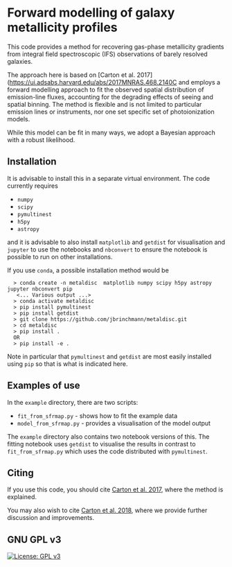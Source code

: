# Forward modelling of galaxy metallicity profiles

This code provides a method for recovering gas-phase metallicity
gradients from integral field spectroscopic (IFS) observations of
barely resolved galaxies.

The approach here is based on [Carton et
al. 2017](https://ui.adsabs.harvard.edu/abs/2017MNRAS.468.2140C and
employs a forward modelling approach to fit the observed spatial
distribution of emission-line fluxes, accounting for the degrading
effects of seeing and spatial binning.  The method is flexible and is
not limited to particular emission lines or instruments, nor one set
specific set of photoionization models.

While this model can be fit in many ways, we adopt a Bayesian approach
with a robust likelihood.


## Installation

It is advisable to install this in a separate virtual environment. The
code currently requires

* `numpy`
* `scipy`
* `pymultinest`
* `h5py`
* `astropy`

and it is advisable to also install `matplotlib` and `getdist` for visualisation and
`jupyter` to use the notebooks and `nbconvert` to ensure the notebook
is possible to run on other installations.

If you use `conda`, a possible installation method would be

```
  > conda create -n metaldisc  matplotlib numpy scipy h5py astropy  jupyter nbconvert pip
   <... Various output ...>
  > conda activate metaldisc
  > pip install pymultinest
  > pip install getdist
  > git clone https://github.com/jbrinchmann/metaldisc.git
  > cd metaldisc
  > pip install . 
  OR
  > pip install -e . 
```

Note in particular that `pymultinest` and `getdist` are most easily
installed using `pip` so that is what is indicated here.

## Examples of use

In the `example` directory, there are two scripts:
 - `fit_from_sfrmap.py` - shows how to fit the example data
 - `model_from_sfrmap.py` - provides a visualisation of the model
   output
 
The `example` directory also contains two notebook versions of
this. The fitting notebook uses `getdist` to
visualise the results in contrast to `fit_from_sfrmap.py` which uses
the code distributed with `pymultinest`.

## Citing
If you use this code, you should cite [Carton et al. 2017](https://ui.adsabs.harvard.edu/abs/2017MNRAS.468.2140C), where the method is explained.

You may also wish to cite [Carton et al. 2018](https://ui.adsabs.harvard.edu/abs/2018MNRAS.478.4293C), where we provide further discussion and improvements.


## GNU GPL v3
[![License: GPL v3](https://img.shields.io/badge/License-GPLv3-blue.svg)](https://www.gnu.org/licenses/gpl-3.0)
